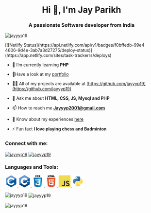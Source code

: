 <h1 align="center">Hi 👋, I'm Jay Parikh</h1>
<h3 align="center">A passionate Software developer from India</h3>

<p align="left"> <img src="https://komarev.com/ghpvc/?username=jayyyp19&label=Profile%20views&color=brightgreen&style=flat" alt="jayyyp19" /> </p>
[![Netlify Status](https://api.netlify.com/api/v1/badges/f0bffedb-99e4-4606-9d4e-3ab7a3d27275/deploy-status)](https://app.netlify.com/sites/task-trackerrs/deploys)


- 🌱 I’m currently learning **PHP**

- 🤝Have a look at my [portfolio](https://jayyyp19.github.io/portfolio/)

- 👨‍💻 All of my projects are available at [https://github.com/jayyyp19](https://github.com/jayyyp19)

- 💬 Ask me about **HTML, CSS, JS, Mysql and PHP**

- 📫 How to reach me **Jayyyp2001@gmail.com**


- 📄 Know about my experiences [here](https://drive.google.com/file/d/16nMHsUlzXB2QTIg38wHVRAEBIMLHelnE/view?usp=drivesdk)

- ⚡ Fun fact **I love playing chess and Badminton**

<h3 align="left">Connect with me:</h3>
<p align="left">
<a href="https://twitter.com/jayyyp19" target="blank"><img align="center" src="https://raw.githubusercontent.com/rahuldkjain/github-profile-readme-generator/master/src/images/icons/Social/twitter.svg" alt="jayyyp19" height="30" width="40" /></a>
<a href="https://linkedin.com/in/jayyyp19" target="blank"><img align="center" src="https://raw.githubusercontent.com/rahuldkjain/github-profile-readme-generator/master/src/images/icons/Social/linked-in-alt.svg" alt="jayyyp19" height="30" width="40" /></a>
</p>

<h3 align="left">Languages and Tools:</h3>
<p align="left"> <a href="https://www.cprogramming.com/" target="_blank" rel="noreferrer"> <img src="https://raw.githubusercontent.com/devicons/devicon/master/icons/c/c-original.svg" alt="c" width="40" height="40"/> </a> <a href="https://www.w3schools.com/cpp/" target="_blank" rel="noreferrer"> <img src="https://raw.githubusercontent.com/devicons/devicon/master/icons/cplusplus/cplusplus-original.svg" alt="cplusplus" width="40" height="40"/> </a> <a href="https://www.w3schools.com/css/" target="_blank" rel="noreferrer"> <img src="https://raw.githubusercontent.com/devicons/devicon/master/icons/css3/css3-original-wordmark.svg" alt="css3" width="40" height="40"/> </a> <a href="https://www.w3.org/html/" target="_blank" rel="noreferrer"> <img src="https://raw.githubusercontent.com/devicons/devicon/master/icons/html5/html5-original-wordmark.svg" alt="html5" width="40" height="40"/> </a> <a href="https://developer.mozilla.org/en-US/docs/Web/JavaScript" target="_blank" rel="noreferrer"> <img src="https://raw.githubusercontent.com/devicons/devicon/master/icons/javascript/javascript-original.svg" alt="javascript" width="40" height="40"/> </a> <a href="https://www.python.org" target="_blank" rel="noreferrer"> <img src="https://raw.githubusercontent.com/devicons/devicon/master/icons/python/python-original.svg" alt="python" width="40" height="40"/> </a> </p>

<p><img align="left" src="https://github-readme-stats.vercel.app/api/top-langs?username=jayyyp19&show_icons=true&locale=en&layout=compact" alt="jayyyp19" /></p>

<p>&nbsp;<img align="center" src="https://github-readme-stats.vercel.app/api?username=jayyyp19&show_icons=true&locale=en" alt="jayyyp19" /></p>

<p><img align="center" src="https://github-readme-streak-stats.herokuapp.com/?user=jayyyp19&" alt="jayyyp19" /></p>
